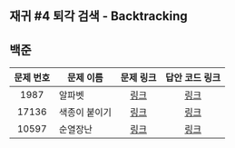 ## 재귀 #4 퇴각 검색 - Backtracking

백준
------------
| 문제 번호 | 문제 이름 | 문제 링크 | 답안 코드 링크 |
|:-----:|------|:---:|:---:|
| 1987  | 알파벳  | [링크](https://www.acmicpc.net/problem/1987) | [링크](https://github.com/nicky-day/CodingTest/blob/main/src/main/java/org/example/recursion_backtracking/boj/001-%EC%95%8C%ED%8C%8C%EB%B2%B3.java) |
| 17136 | 색종이 붙이기 | [링크](https://www.acmicpc.net/problem/17136) | [링크](https://github.com/nicky-day/CodingTest/blob/main/src/main/java/org/example/recursion_backtracking/boj/002-%EC%83%89%EC%A2%85%EC%9D%B4_%EB%B6%99%EC%9D%B4%EA%B8%B0.java) |
| 10597 | 순열장난 | [링크](https://www.acmicpc.net/problem/10597) | [링크](https://github.com/nicky-day/CodingTest/blob/main/src/main/java/org/example/recursion_backtracking/boj/003-%EC%88%9C%EC%97%B4%EC%9E%A5%EB%82%9C.java) |
